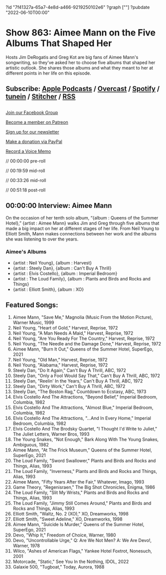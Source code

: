 ?id "7f41327a-65a7-4e8d-a466-9219250102e6"
?graph [""]
?pubdate "2022-06-10T00:00"
# Show 863: Aimee Mann on the Five Albums That Shaped Her


Hosts Jim DeRogatis and Greg Kot are big fans of Aimee Mann's songwriting, so they've asked her to choose five albums that shaped her artistic outlook. She shares those albums and what they meant to her at different points in her life on this episode. 



## Subscribe: [Apple Podcasts](https://itunes.apple.com/us/podcast/sound-opinions/id94793843) / [Overcast](https://overcast.fm/itunes94793843/sound-opinions) / [Spotify](https://open.spotify.com/show/1kNR8YL7TBrQuRxDdS4wtU) / [tunein](https://tunein.com/podcasts/Music-Podcasts/Sound-Opinions-p60273/) / [Stitcher](http://www.stitcher.com/podcast/sound-opinions) / [RSS](https://feeds.simplecast.com/Nn6fjnB0)



## 

[Join our Facebook Group](https://bit.ly/3sivr9T)

[Become a member on Patreon](https://bit.ly/3slWZvc)

[Sign up for our newsletter](https://bit.ly/3eEvRnG)

[Make a donation via PayPal](https://bit.ly/3dmt9lU)

[Record a Voice Memo](https://bit.ly/2RyD5Ah)

// 00:00:00 pre-roll

// 00:19:59 mid-roll

// 00:33:26 mid-roll

// 00:51:18 post-roll



## 00:00:00 Interview: Aimee Mann

On the occasion of her tenth solo album, “{album : Queens of the Summer Hotel},” {artist : Aimee Mann} walks Jim and Greg through five albums that made a big impact on her at different stages of her life. From Neil Young to Elliott Smith, Mann makes connections between her work and the albums she was listening to over the years.


### Aimee's Albums

- {artist : Neil Young}, {album : Harvest}
- {artist : Steely Dan}, {album : Can't Buy A Thrill}
- {artist : Elvis Costello}, {album : Imperial Bedroom}
- {artist : The Loud Family}, {album : Plants and Birds and Rocks and Things}
- {artist : Elliott Smith}, {album : XO}



## Featured Songs:

1. Aimee Mann, "Save Me," Magnolia (Music From the Motion Picture), Warner Music, 1999
2. Neil Young, "Heart of Gold," Harvest, Reprise, 1972
3. Neil Young, "A Man Needs A Maid," Harvest, Reprise, 1972
4. Neil Young, "Are You Ready For The Country," Harvest, Reprise, 1972
5. Neil Young, "The Needle and the Damage Done," Harvest, Reprise, 1972
6. Aimee Mann, "Burn It Out," Queens of the Summer Hotel, SuperEgo, 2021
7. Neil Young, "Old Man," Harvest, Reprise, 1972
8. Neil Young, "Alabama," Harvest, Reprise, 1972
9. Steely Dan, "Do It Again," Can't Buy A Thrill, ABC, 1972
10. Steely Dan, "Only a Fool Would Say That," Can't Buy A Thrill, ABC, 1972
11. Steely Dan, "Reelin' In the Years," Can't Buy A Thrill, ABC, 1972
12. Steely Dan, "Dirty Work," Can't Buy A Thrill, ABC, 1972
13. Steely Dan, "The Boston Rag," Countdown to Ecstasy, ABC, 1973
14. Elvis Costello And The Attractions, "Beyond Belief," Imperial Bedroom, Columbia, 1982
15. Elvis Costello And The Attractions, "Almost Blue," Imperial Bedroom, Columbia, 1982
16. Elvis Costello And The Attractions, "...And In Every Home," Imperial Bedroom, Columbia, 1982
17. Elvis Costello And The Brodsky Quartet, "I Thought I'd Write to Juliet," The Juliet Letters, Warner Bros, 1993
18. The Young Snakes, "Not Enough," Bark Along With The Young Snakes, Ambiguous, 1982
19. Aimee Mann, "At The Frick Museum," Queens of the Summer Hotel, SuperEgo, 2021
20. The Loud Family, "Sword Swallower," Plants and Birds and Rocks and Things, Alias, 1993
21. The Loud Family, "Inverness," Plants and Birds and Rocks and Things, Alias, 1993
22. Aimee Mann, "Fifty Years After the Fair," Whatever, Imago, 1993
23. Game Theory, "Regenisraen," The Big Shot Chronicles, Enigma, 1986
24. The Loud Family, "Slit My Wrists," Plants and Birds and Rocks and Things, Alias, 1993
25. The Loud Family, "Jimmy Still Comes Around," Plants and Birds and Rocks and Things, Alias, 1993
26. Elliott Smith, "Waltz, No. 2 (XO)," XO, Dreamworks, 1998
27. Elliott Smith, "Sweet Adeline," XO, Dreamworks, 1998
28. Aimee Mann, "Suicide Is Murder," Queens of the Summer Hotel, SuperEgo, 2021
29. Devo, "Whip It," Freedom of Choice, Warner, 1980
30. Devo, "Uncontrollable Urge," Q: Are We Not Men? A: We Are Devo!, Warner, 1978
31. Wilco, "Ashes of American Flags," Yankee Hotel Foxtrot, Nonesuch, 2001
32. Motorcade, "Static," See You In the Nothing, IDOL, 2022
33. Galaxie 500, "Tugboat," Today, Aurora, 1988